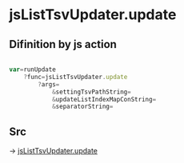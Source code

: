 # jsListTsvUpdater.update

## Difinition by js action

```js.js

var=runUpdate
	?func=jsListTsvUpdater.update
		?args=
			&settingTsvPathString=
			&updateListIndexMapConString=
			&separatorString=
```

## Src

-> [jsListTsvUpdater.update](https://github.com/puutaro/CommandClick/blob/master/app/src/main/java/com/puutaro/commandclick/fragment_lib/terminal_fragment/js_interface/list_index/JsListTsvUpdater.kt#L14)


